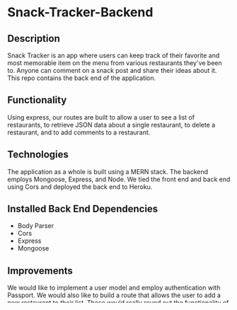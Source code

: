 # Snack-Tracker-Backend

## Description

Snack Tracker is an app where users can keep track of their favorite and most memorable item on the menu from various restaurants they've been to. Anyone can comment on a snack post and share their ideas about it. This repo contains the back end of the application. 

## Functionality

Using express, our routes are built to allow a user to see a list of restaurants, to retrieve JSON data about a single restaurant, to delete a restaurant, and to add comments to a restaurant.

## Technologies

The application as a whole is built using a MERN stack. The backend employs Mongoose, Express, and Node. We tied the front end and back end using Cors and deployed the back end to Heroku.

## Installed Back End Dependencies

- Body Parser
- Cors
- Express
- Mongoose

## Improvements

We would like to implement a user model and employ authentication with Passport. We would also like to build a route that allows the user to add a new restaurant to their list. These would really round out the functionality of the application. 